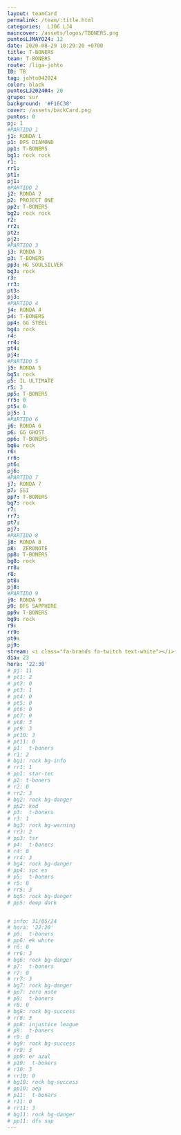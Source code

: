 ```yaml
---
layout: teamCard
permalink: /team/:title.html
categories:  LJ06 LJ4
maincover: /assets/logos/TBONERS.png
puntosLJMAYO24: 12
date: 2020-08-29 10:29:20 +0700
title: T-BONERS
team: T-BONERS
route: /liga-johto
ID: TB
tag: johto042024
color: black
puntosLJ202404: 20
grupo: sur
background: '#F16C38'
cover: /assets/backCard.png
puntos: 0
pj: 1
#PARTIDO 1
j1: RONDA 1
p1: DFS DIAMOND
pp1: T-BONERS
bg1: rock rock
r1: 
rr1: 
pt1: 
pj1: 
#PARTIDO 2
j2: RONDA 2
p2: PROJECT ONE
pp2: T-BONERS
bg2: rock rock
r2: 
rr2: 
pt2: 
pj2: 
#PARTIDO 3
j3: RONDA 3
p3: T-BONERS
pp3: HG SOULSILVER
bg3: rock
r3: 
rr3: 
pt3: 
pj3: 
#PARTIDO 4
j4: RONDA 4
p4: T-BONERS
pp4: GG STEEL
bg4: rock 
r4: 
rr4: 
pt4: 
pj4: 
#PARTIDO 5
j5: RONDA 5
bg5: rock 
p5: IL ULTIMATE
r5: 3
pp5: T-BONERS
rr5: 0
pt5: 0 
pj5: 1
#PARTIDO 6
j6: RONDA 6
p6: GG GHOST
pp6: T-BONERS
bg6: rock 
r6: 
rr6: 
pt6: 
pj6: 
#PARTIDO 7
j7: RONDA 7
p7: SSI
pp7: T-BONERS
bg7: rock 
r7: 
rr7: 
pt7: 
pj7: 
#PARTIDO 8
j8: RONDA 8
p8:  ZERONOTE
pp8: T-BONERS
bg8: rock 
rr8: 
r8: 
pt8: 
pj8: 
#PARTIDO 9
j9: RONDA 9
p9: DFS SAPPHIRE
pp9: T-BONERS
bg9: rock
r9: 
rr9: 
pt9: 
pj9: 
stream: <i class="fa-brands fa-twitch text-white"></i>
dia: 23
hora: '22:30'
# pj: 11
# pt1: 2
# pt2: 0
# pt3: 1
# pt4: 0
# pt5: 0
# pt6: 0
# pt7: 0
# pt8: 3
# pt9: 3
# pt10: 3
# pt11: 0
# p1:  t-boners
# r1: 2
# bg1: rock bg-info
# rr1: 1
# pp1: star-tec
# p2: t-boners
# r2: 0
# rr2: 3
# bg2: rock bg-danger
# pp2: kod
# p3:  t-boners
# r3: 1
# bg3: rock bg-warning
# rr3: 2
# pp3: tsr
# p4:  t-boners
# r4: 0
# rr4: 3
# bg4: rock bg-danger
# pp4: spc es
# p5:  t-boners
# r5: 0
# rr5: 3
# bg5: rock bg-danger
# pp5: deep dark


# info: 31/05/24
# hora: '22:20'
# p6:  t-boners
# pp6: ek white
# r6: 0
# rr6: 3
# bg6: rock bg-danger
# p7:  t-boners
# r7: 0
# rr7: 3
# bg7: rock bg-danger
# pp7: zero note
# p8:  t-boners
# r8: 0
# bg8: rock bg-success
# rr8: 3
# pp8: injustice league
# p9:  t-boners
# r9: 0
# bg9: rock bg-success
# rr9: 3
# pp9: er azul
# p10:  t-boners
# r10: 3
# rr10: 0
# bg10: rock bg-success
# pp10: aep
# p11:  t-boners
# r11: 0
# rr11: 3
# bg11: rock bg-danger
# pp11: dfs sap
---
```



